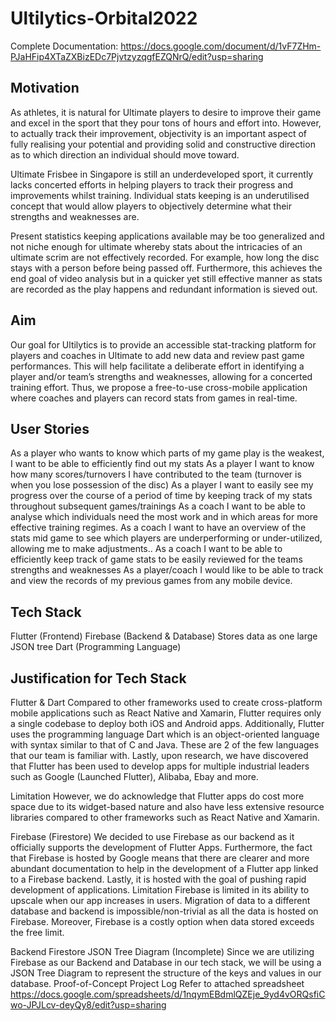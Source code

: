 # Ultilytics-Orbital2022

Complete Documentation: https://docs.google.com/document/d/1vF7ZHm-PJaHFip4XTaZXBizEDc7PjvtzyzqgfEZQNrQ/edit?usp=sharing

## Motivation
As athletes, it is natural for Ultimate players to desire to improve their game and excel in the sport that they pour tons of hours and effort into. However, to actually track their improvement, objectivity is an important aspect of fully realising your potential and providing solid and constructive direction as to which direction an individual should move toward.

Ultimate Frisbee in Singapore is still an underdeveloped sport, it currently lacks concerted efforts in helping players to track their progress and improvements whilst training. Individual stats keeping is an underutilised concept that would allow players to objectively determine what their strengths and weaknesses are.

Present statistics keeping applications available may be too generalized and not niche enough for ultimate whereby stats about the intricacies of an ultimate scrim are not effectively recorded. For example, how long the disc stays with a person before being passed off. Furthermore, this achieves the end goal of video analysis but in a quicker yet still effective manner as stats are recorded as the play happens and redundant information is sieved out.

## Aim
Our goal for Ultilytics is to provide an accessible stat-tracking platform for players and coaches in Ultimate to add new data and review past game performances. This will help facilitate a deliberate effort in identifying a player and/or team’s strengths and weaknesses, allowing for a concerted training effort. Thus, we propose a free-to-use cross-mobile application where coaches and players can record stats from games in real-time.

## User Stories
As a player who wants to know which parts of my game play is the weakest, I want to be able to efficiently find out my stats
As a player I want to know how many scores/turnovers I have contributed to the team (turnover is when you lose possession of the disc)
As a player I want to easily see my progress over the course of a period of time by keeping track of my stats throughout subsequent games/trainings
As a coach I want to be able to analyse which individuals need the most work and in which areas for more effective training regimes.
As a coach I want to have an overview of the stats mid game to see which players are underperforming or under-utilized, allowing me to make adjustments..
As a coach I want to be able to efficiently keep track of game stats to be easily reviewed for the teams strengths and weaknesses
As a player/coach I would like to be able to track and view the records of my previous games from any mobile device.

## Tech Stack
Flutter (Frontend)
Firebase (Backend & Database)
Stores data as one large JSON tree
Dart (Programming Language)

## Justification for Tech Stack
Flutter & Dart
Compared to other frameworks used to create cross-platform mobile applications such as React Native and Xamarin, Flutter requires only a single codebase to deploy both iOS and Android apps. Additionally, Flutter uses the programming language Dart which is an object-oriented language with syntax similar to that of C and Java. These are 2 of the few languages that our team is familiar with. Lastly, upon research, we have discovered that Flutter has been used to develop apps for multiple industrial leaders such as Google (Launched Flutter), Alibaba, Ebay and more.

Limitation
However, we do acknowledge that Flutter apps do cost more space due to its widget-based nature and also have less extensive resource libraries compared to other frameworks such as React Native and Xamarin.


Firebase (Firestore)
We decided to use Firebase as our backend as it officially supports the development of Flutter Apps. Furthermore, the fact that Firebase is hosted by Google means that there are clearer and more abundant documentation to help in the development of a Flutter app linked to a Firebase backend. Lastly, it is hosted with the goal of pushing rapid development of applications.
Limitation
Firebase is limited in its ability to upscale when our app increases in users. Migration of data to a different database and backend is impossible/non-trivial as all the data is hosted on Firebase. Moreover, Firebase is a costly option when data stored exceeds the free limit.


Backend Firestore JSON Tree Diagram (Incomplete)
Since we are utilizing Firebase as our Backend and Database in our tech stack, we will be using a JSON Tree Diagram to represent the structure of the keys and values in our database.
Proof-of-Concept
Project Log
Refer to attached spreadsheet
https://docs.google.com/spreadsheets/d/1nqymEBdmlQZEje_9yd4vORQsfiCwo-JPJLcv-deyQy8/edit?usp=sharing


